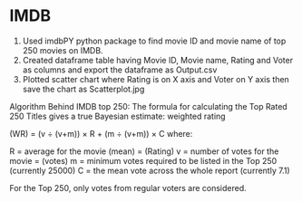 # IMDB

1) Used imdbPY python package to find movie ID and movie name of top 250 movies on IMDB. 
2) Created dataframe table having Movie ID, Movie name, Rating and Voter as columns and export the dataframe as Output.csv
3) Plotted scatter chart where Rating is on X axis and Voter on Y axis then save the chart as Scatterplot.jpg


Algorithm Behind IMDB top 250:
The formula for calculating the Top Rated 250 Titles gives a true Bayesian estimate: weighted rating

(WR) = (v ÷ (v+m)) × R + (m ÷ (v+m)) × C  where:

R = average for the movie (mean) = (Rating)
v = number of votes for the movie = (votes)
m = minimum votes required to be listed in the Top 250 (currently 25000)
C = the mean vote across the whole report (currently 7.1)

For the Top 250, only votes from regular voters are considered.
